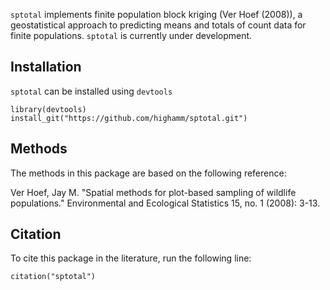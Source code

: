 `sptotal` implements finite population block kriging (Ver Hoef (2008)), a geostatistical approach to predicting means and totals of count data for finite populations. `sptotal` is currently under development.

## Installation

`sptotal` can be installed using `devtools`

```{r}
library(devtools)
install_git("https://github.com/highamm/sptotal.git")
```

## Methods

The methods in this package are based on the following reference:

Ver Hoef, Jay M. "Spatial methods for plot-based sampling of wildlife populations." Environmental and Ecological Statistics 15, no. 1 (2008): 3-13.

## Citation

To cite this package in the literature, run the following line:

```{r}
citation("sptotal")
```




